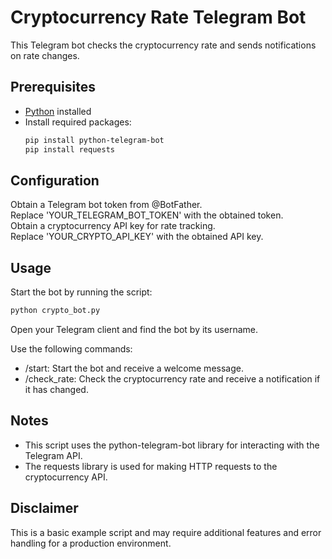 # Cryptocurrency Rate Telegram Bot

This Telegram bot checks the cryptocurrency rate and sends notifications on rate changes.

## Prerequisites

- [Python](https://www.python.org/) installed
- Install required packages:
  ```bash
  pip install python-telegram-bot
  pip install requests
  ```
## Configuration
Obtain a Telegram bot token from @BotFather.  
Replace 'YOUR_TELEGRAM_BOT_TOKEN' with the obtained token.  
Obtain a cryptocurrency API key for rate tracking.  
Replace 'YOUR_CRYPTO_API_KEY' with the obtained API key.  

## Usage
Start the bot by running the script:

```bash
python crypto_bot.py
```

Open your Telegram client and find the bot by its username.

Use the following commands:

  - /start: Start the bot and receive a welcome message.
  - /check_rate: Check the cryptocurrency rate and receive a notification if it has changed.

## Notes
  - This script uses the python-telegram-bot library for interacting with the Telegram API.
  - The requests library is used for making HTTP requests to the cryptocurrency API.

## Disclaimer
This is a basic example script and may require additional features and error handling for a production environment.
